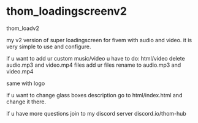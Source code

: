 # thom_loadingscreenv2
thom_loadv2

 my v2 version of super loadingscreen for fivem with audio and video. 
 it is very simple to use and configure.
 
 
 
 
 
 if u want to add ur custom music/video u have to do:
 html/video
 delete audio.mp3 and video.mp4 files
 add ur files
 rename to audio.mp3 and video.mp4
 
 same with logo
 
 if u want to change glass boxes description go to html/index.html and change it there.
 
 
 
 if u have more questions join to my discord server
 discord.io/thom-hub
